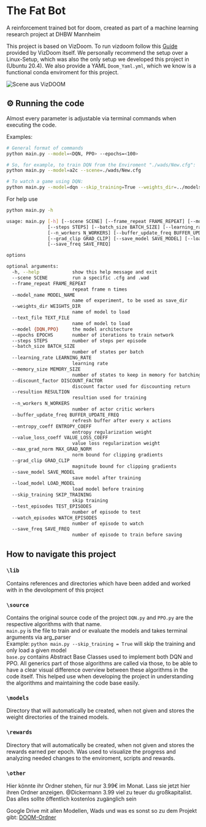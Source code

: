 # The Fat Bot
A reinforcement trained bot for doom, created as part of a machine learning research project at DHBW Mannheim

This project is based on VizDoom. To run vizdoom follow this [Guide](https://github.com/mwydmuch/ViZDoom/blob/master/doc/Building.md#linux_build) provided by VizDoom itself.
We personally recommend the setup over a Linux-Setup, which was also the only setup we developed this project in (Ubuntu 20.4).
We also provide a YAML `Doom_Yaml.yml`, which we know is a functional conda enviroment for this project.

![Scene aus VizDOOM](https://imgur.com/lHclExd)


## ⚙️ Running the code
Almost every parameter is adjustable via terminal commands when executing the code.

Examples:
```sh
# General format of commands
python main.py --model=<DQN, PPO> --epochs=<100>

# So, for example, to train DQN from the Enviroment "./wads/New.cfg":
python main.py --model=a2c --scene=./wads/New.cfg

# To watch a game using DQN:
python main.py --model=dqn --skip_training=True --weights_dir=../models/DuelQ_from_basic.pth
```
For help use 
```sh
python main.py -h

usage: main.py [-h] [--scene SCENE] [--frame_repeat FRAME_REPEAT] [--model_name MODEL_NAME] [--weights_dir WEIGHTS_DIR] [--text_file TEXT_FILE] [--model {DQN,PPO}] [--epochs EPOCHS]
               [--steps STEPS] [--batch_size BATCH_SIZE] [--learning_rate LEARNING_RATE] [--memory_size MEMORY_SIZE] [--discount_factor DISCOUNT_FACTOR] [--resultion RESULTION]
               [--n_workers N_WORKERS] [--buffer_update_freq BUFFER_UPDATE_FREQ] [--entropy_coeff ENTROPY_COEFF] [--value_loss_coeff VALUE_LOSS_COEFF] [--max_grad_norm MAX_GRAD_NORM]
               [--grad_clip GRAD_CLIP] [--save_model SAVE_MODEL] [--load_model LOAD_MODEL] [--skip_training SKIP_TRAINING] [--test_episodes TEST_EPISODES] [--watch_episodes WATCH_EPISODES]
               [--save_freq SAVE_FREQ]

options

optional arguments:
  -h, --help            show this help message and exit
  --scene SCENE         run a specific .cfg and .wad
  --frame_repeat FRAME_REPEAT
                        repeat frame n times
  --model_name MODEL_NAME
                        name of experiment, to be used as save_dir
  --weights_dir WEIGHTS_DIR
                        name of model to load
  --text_file TEXT_FILE
                        name of model to load
  --model {DQN,PPO}     the model architecture
  --epochs EPOCHS       number of iterations to train network
  --steps STEPS         number of steps per episode
  --batch_size BATCH_SIZE
                        number of states per batch
  --learning_rate LEARNING_RATE
                        learning rate
  --memory_size MEMORY_SIZE
                        number of states to keep in memory for batching
  --discount_factor DISCOUNT_FACTOR
                        discount factor used for discounting return
  --resultion RESULTION
                        resultion used for training
  --n_workers N_WORKERS
                        number of actor critic workers
  --buffer_update_freq BUFFER_UPDATE_FREQ
                        refresh buffer after every x actions
  --entropy_coeff ENTROPY_COEFF
                        entropy regularization weight
  --value_loss_coeff VALUE_LOSS_COEFF
                        value loss regularization weight
  --max_grad_norm MAX_GRAD_NORM
                        norm bound for clipping gradients
  --grad_clip GRAD_CLIP
                        magnitude bound for clipping gradients
  --save_model SAVE_MODEL
                        save model after training
  --load_model LOAD_MODEL
                        load model before training
  --skip_training SKIP_TRAINING
                        skip training
  --test_episodes TEST_EPISODES
                        number of episode to test
  --watch_episodes WATCH_EPISODES
                        number of episode to watch
  --save_freq SAVE_FREQ
                        number of episode to train before saving
```
## How to navigate this project
### `\lib`
Contains references and directories which have been added and worked with in the devolopment of this project

### `\source`
Contains the original source code of the project
`DQN.py` and `PPO.py` are the respective algorithms with that name.\
`main.py` is the file to train and or evaluate the models and takes terminal arguments via arg_parser\
Example: `python main.py --skip_training = True` will skip the training and only load a given model\
`base.py` contains Abstract Base Classes used to implement both DQN and PPO. All generics part of those algorithms are called via those,
to be able to have a clear visual difference overview between these algorithms in the code itself. This helped use when developing the project in understanding
the algorithms and maintaining the code base easily.

### `\models`
Directory that will automatically be created, when not given and stores the weight directories of the trained models.

### `\rewards`
Directory that will automatically be created, when not given and stores the rewards earned per epoch. Was used to visualize the progress and analyzing needed changes to the enviroment, scripts and rewards.

### `\other`
Hier könnte ihr Ordner stehen, für nur 3.99€ im Monat. Lass sie jetzt hier ihren Ordner anzeigen.
@Dickermann 3.99 viel zu teuer du großkapitalist. Das alles sollte öffentlich kostenlos zugänglich sein


Google Drive mit allen Modellen, Wads und was es sonst so zu dem Projekt gibt: [DOOM-Ordner](https://drive.google.com/drive/folders/1rHizC5ppqcJWElBOVd-HAEOcjqUoW5lT?usp=sharing)
